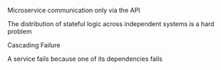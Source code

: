 Microservice communication only via the API

The distribution of stateful logic across independent systems is a hard problem

Cascading Failure

A service fails because one of its dependencies fails
